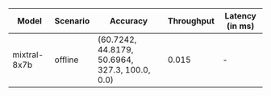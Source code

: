 | Model        | Scenario   | Accuracy                                       |   Throughput | Latency (in ms)   |
|--------------|------------|------------------------------------------------|--------------|-------------------|
| mixtral-8x7b | offline    | (60.7242, 44.8179, 50.6964, 327.3, 100.0, 0.0) |        0.015 | -                 |